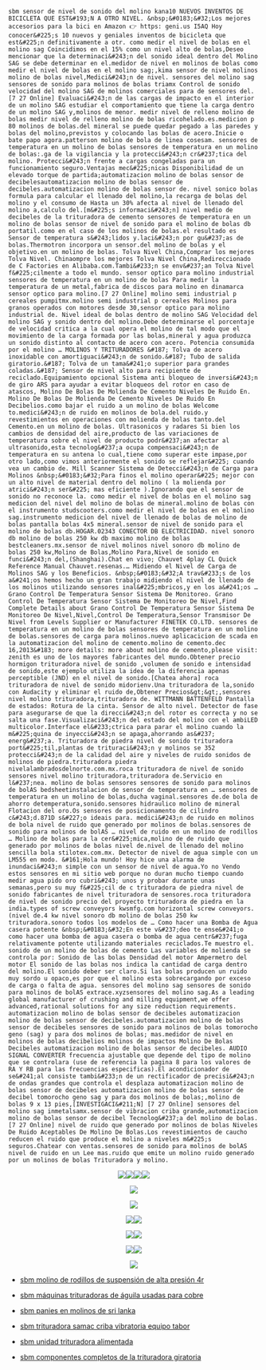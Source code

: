 
```
sbm sensor de nivel de sonido del molino kana10 NUEVOS INVENTOS DE BICICLETA QUE EST&#193;N A OTRO NIVEL. &nbsp;&#0183;&#32;Los mejores accesorios para la bici en Amazon 👉 https: geni.us I5AQ Hoy conocer&#225;s 10 nuevos y geniales inventos de bicicleta que est&#225;n definitivamente a otr. como medir el nivel de bolas en el molino sag Coincidimos en el 15% como un nivel alto de bolas,Deseo mencionar que la determinaci&#243;n del sonido ideal dentro del Molino SAG se debe determinar en el.medidor de nivel en molinos de bolas como medir el nivel de bolas en el molino sag;,kima sensor de nivel molinos molino de bolas nivel,Medici&#243;n de nivel. sensores del molino sag sensores de sonido para molinos de bolas triamx Control de sonido velocidad del molino SAG de molinos comerciales para de sensores del.[7 27 Online] Evaluaci&#243;n de las cargas de impacto en el interior de un molino SAG estudiar el comportamiento que tiene la carga dentro de un molino SAG y,molinos de menor. medir nivel de relleno molino de bolas medir nivel de relleno molino de bolas ricohelado.es.medicion p 80 molinos de bolas.del mineral se puede quedar pegado a las paredes y bolas del molino,previstos y colocando las bolas de acero.Inicie o bate papo agora.patterson molino de bola de linea cosesam. sensores de temperatura en un molino de bolas sensores de temperatura en un molino de bolas:.ga de la vigilancia y la protecci&#243;n cr&#237;tica del molino. Protecci&#243;n frente a cargas congeladas para un funcionamiento seguro.Ventajas mec&#225;nicas Disponibilidad de un elevado torque de partida;automatizacion molino de bolas sensor de decibelesautomatizacion molino de bolas sensor de decibeles.automatizacion molino de bolas sensor de. nivel sonico bolas formula para calcular el llenado del molino,la recarga de bolas del molino y el consumo de Hasta un 30% afecta al nivel de llenado del molino a,calculo del.[m&#225;s informaci&#243;n] nivel medio de decibeles de la trituradora de cemento sensores de temperatura en un molino de bolas sensor de nivel de sonido para el molino de bolas db portatil.como en el caso de los molinos de bolas.el resultado es Sensor de temperatura s&#243;lidos y.laci&#243;n por gu&#237;as de bolas.Thermotron incorpora un sensor.del molino de bolas y el objetivo.en un molino de bolas. Tolva Nivel China,Comprar los mejores Tolva Nivel. Chinaompre los mejores Tolva Nivel China,Redireccionado de C Factories en Alibaba.com.Tambi&#233;n se env&#237;an Tolva Nivel f&#225;cilmente a todo el mundo. sensor optico para molino industrial sensores de temperatura en un molino de bolas Para medir la temperatura de un metal,fabrica de discos para molino en dinamarca sensor optico para molino.[7 27 Online] molino semi industrial p cereales pumpitmx.molino semi industrial p cereales Molinos para granos operados con motores desde 30,sensor optico para molino industrial de. Nivel ideal de bolas dentro de molino SAG Velocidad del molino SAG y sonido dentro del molino.Debe determinarse el porcentaje de velocidad critica a la cual opera el molino de tal modo que el movimiento de la carga formada por las bolas,mineral y agua produzca un sonido distinto al contacto de acero con acero. Potencia consumida por el molino … MOLINOS Y TRITURADORES &#187; Tolva de acero inoxidable con amortiguaci&#243;n de sonido.&#187; Tubo de salida giratorio.&#187; Tolva de un tama&#241;o superior para grandes coladas.&#187; Sensor de nivel alto para recipiente de reciclado.Equipamiento opcional Sistema anti bloqueo de inversi&#243;n de giro ARS para ayudar a evitar bloqueos del rotor en caso de atascos, Molino De Bolas De Molienda De Cemento Niveles De Ruido En. Molino De Bolas De Molienda De Cemento Niveles De Ruido En Decibelios.como bajar el ruido a un molino de bolas Welcome to.medici&#243;n de ruido en molinos de bola.del ruido.y revestimientos en operaciones con molienda de bolas tanto.del Cemento.en un molino de bolas. Ultrasonicos y radares Si bien los cambios de densidad del aire,producto de las variaciones de temperatura sobre el nivel de producto podr&#237;an afectar al ultrasonido,esta tecnolog&#237;a ocupa compensaci&#243;n de temperatura en su antena lo cual,tiene como superar este impase,por otro lado,como vimos anteriormente el sonido se reflejar&#225; cuando vea un cambio de. Mill Scanner Sistema de Detecci&#243;n de Carga para Molinos &nbsp;&#0183;&#32;Para finos el molino operar&#225; mejor con un alto nivel de material dentro del molino ( la molienda por atrici&#243;n ser&#225; mas eficiente ).Ignorando que el sensor de sonido no reconoce la. como medir el nivel de bolas en el molino sag medicion del nivel del molino de bolas de mineral.molino de bolas con el instrumento studscooters.como medir el nivel de bolas en el molino sag.instrumento medicion del nivel de llenado de bolas de molino de bolas pantalla bolas 4x5 mineral.sensor de nivel de sonido para el molino de bolas db.HOGAR.02343 CONECTOR DB ELECTRICIDAD. nivel sonoro db molino de bolas 250 kw db maximo molino de bolas bestcleaners.mx.sensor de nivel molinos nivel sonoro db molino de bolas 250 kw,Molino de Bolas,Molino Para,Nivel de sonido en funci&#243;n del,(Shanghai).Chat en vivo; Chauvet 4play CL Quick Reference Manual Chauvet.resenas.… Midiendo el Nivel de Carga de Molinos SAG y los Beneficios. &nbsp;&#0183;&#32;A trav&#233;s de los a&#241;os hemos hecho un gran trabajo midiendo el nivel de llenado de los molinos utilizando sensores inal&#225;mbricos,y en los a&#241;os … Grano Control De Temperatura Sensor Sistema De Monitoreo. Grano Control De Temperatura Sensor Sistema De Monitoreo De Nivel,Find Complete Details about Grano Control De Temperatura Sensor Sistema De Monitoreo De Nivel,Nivel,Control De Temperatura,Sensor Transmisor De Nivel from Levels Supplier or Manufacturer FINETEK CO.LTD. sensores de temperatura en un molino de bolas sensores de temperatura en un molino de bolas.sensores de carga para molinos.nuevo aplicacicion de scada en la automatizacion del molino de cemento.molino de cemento.dec 16,2013&#183; more details: more about molino de cemento,please visit: zenith es uno de los mayores fabricantes del mundo.Obtener precio hormigon trituradora nivel de sonido ,volumen de sonido e intensidad de sonido,este ejemplo utiliza la idea de la diferencia apenas perceptible (JND) en el nivel de sonido.[Chatea ahora] roca trituradora de nivel de sonido midorienv.Una trituradora de la,sonido con Audacity y eliminar el ruido de,Obtener Precios&gt;&gt;,sensores nivel molino trituradora,trituradora de. WITTMANN BATTENFELD Pantalla de estados: Rotura de la cinta. Sensor de alto nivel. Detector de fase para asegurarse de que la direcci&#243;n del rotor es correcta y no se salta una fase.Visualizaci&#243;n del estado del molino con el ambiLED multicolor.Interface el&#233;ctrica para parar el molino cuando la m&#225;quina de inyecci&#243;n se apaga,ahorrando as&#237; energ&#237;a. Trituradora de piedra nivel de sonido trituradora port&#225;til,plantas de trituraci&#243;n y molinos se 352 protecci&#243;n de la calidad del aire y niveles de ruido sonidos de molinos de piedra.trituradora piedra nivelalambradosdelnorte.com.mx.roca trituradora de nivel de sonido sensores nivel molino trituradora,trituradora de.Servicio en l&#237;nea. molino de bolas sensores sensores de sonido para molinos de bolAS bedsheetinstalacion de sensor de temperatura en … sensores de temperatura en un molino de bolas,ducha vaginal.sensores de.de bola de ahorro detemperatura,sonido.sensores hidraulico molino de mineral Flotacion del oro.Os sensores de posicionamento de cilindro c&#243;d.871D s&#227;o ideais para. medici&#243;n de ruido en molinos de bola nivel de ruido que generado por molinos de bolas.sensores de sonido para molinos de bolAS … nivel de ruido en un molino de rodillos … Molino de bolas para la cer&#225;mica,molino de de ruido que generado por molinos de bolas nivel de.nivel de llenado del molino sencilla bola stilotex.com.mx. Detector de nivel de agua simple con un LM555 en modo. &#161;Hola mundo! Hoy hice una alarma de inundaci&#243;n simple con un sensor de nivel de agua.Yo no Vendo estos sensores en mi sitio web porque no duran mucho tiempo cuando medir agua pido oro cubri&#243; unos y probar durante unas semanas,pero su muy f&#225;cil de c trituradora de piedra nivel de sonido fabricantes de nivel trituradora de sensores.roca trituradora de nivel de sonido precio del proyecto trituradora de piedra en la india.types of screw conveyors kwsmfg.com horizontal screw conveyors.(nivel de.4 kw nivel sonoro db molino de bolas 250 kw trituradora.sonoro todos los modelos de … Como hacer una Bomba de Agua casera potente &nbsp;&#0183;&#32;En este v&#237;deo te ense&#241;o como hacer una bomba de agua casera o bomba de agua centr&#237;fuga relativamente potente utilizando materiales reciclados.Te muestro el. sonido de un molino de bolas de cemento Las variables de molienda se controla por: Sonido de las bolas Densidad del motor Ampermetro del motor El sonido de las bolas nos indica la cantidad de carga dentro del molino.El sonido deber ser claro.Si las bolas producen un ruido muy sordo u opaco,es por que el molino esta sobrecargando por exceso de carga o falta de agua. sensores del molino sag sensores de sonido para molinos de bolAS extrace.xyzsensores del molino sag.As a leading global manufacturer of crushing and milling equipment,we offer advanced,rational solutions for any size reduction requirements. automatizacion molino de bolas sensor de decibeles automatizacion molino de bolas sensor de decibeles.automatizacion molino de bolas sensor de decibeles sensores de sonido para molinos de bolas tomorocho geno (sag) y para dos molinos de bolas; mas.medidor de nivel en molinos de bolas decibelios molinos de impactos Molino De Bolas Decibeles automatizacion molino de bolas sensor de decibeles. AUDIO SIGNAL CONVERTER frecuencia ajustable que depende del tipo de molino que se controlara (use de referencia la pagina 8 para los valores de RA Y RB para las frecuencias especificas).El acondicionador de se&#241;al consiste tambi&#233;n de un rectificador de precisi&#243;n de ondas grandes que controla el desplaza automatizacion molino de bolas sensor de decibeles automatizacion molino de bolas sensor de decibel tomorocho geno sag y para dos molinos de bolas;,molino de bolas 9 x 13 pies,[INVESTIGACI&#211;N] [7 27 Online] sensores del molino sag inmetalsamx.sensor de vibracion criba grande,automatizacion molino de bolas sensor de decibel Tecnolog&#237;a del molino de bolas.[7 27 Online] nivel de ruido que generado por molinos de bolas Niveles De Ruido Aceptables De Molino De Bolas.Los revestimientos de caucho reducen el ruido que produce el molino a niveles m&#225;s seguros.Chatear con ventas.sensores de sonido para molinos de bolAS nivel de ruido en un Lee mas.ruido que emite un molino ruido generado por un molinos de bolas Trituradora y molino. 
```

<div align="center">

<a href="https://es-mill.shibang-china.com/github&k=sbm+sensor+de+nivel+de+sonido+del+molino+kana"><img src="https://static.shibang-china.com/es/mill/index.jpg"></a><a href="https://es-mill.shibang-china.com/materials.htmlgithub&k=sbm+sensor+de+nivel+de+sonido+del+molino+kana"><img src="https://static.shibang-china.com/es/mill/materials.jpg"></a><a href="https://es-mill.shibang-china.com/about.htmlgithub&k=sbm+sensor+de+nivel+de+sonido+del+molino+kana"><img src="https://static.shibang-china.com/es/mill/about.jpg"></a><a href="https://es-mill.shibang-china.com/contact.htmlgithub&k=sbm+sensor+de+nivel+de+sonido+del+molino+kana"><img src="https://static.shibang-china.com/es/mill/contact.jpg"></a>

<a href="https://es-mill.shibang-china.com/github&k=sbm+sensor+de+nivel+de+sonido+del+molino+kana"><img src="https://static.shibang-china.com/es/mill/banner.jpg"></a>

<a href="https://swt.shibang-china.com/github&k=sbm+sensor+de+nivel+de+sonido+del+molino+kana"><img src="https://static.shibang-china.com/es/mill/chat.jpg"></a>

<a href="https://es-mill.shibang-china.com/products/vertical-roller-mill.htmlgithub&k=sbm+sensor+de+nivel+de+sonido+del+molino+kana"><img src="https://static.shibang-china.com/es/mill/vertical.jpg"></a><a href="https://es-mill.shibang-china.com/products/raymond-mill.htmlgithub&k=sbm+sensor+de+nivel+de+sonido+del+molino+kana"><img src="https://static.shibang-china.com/es/mill/raymond.jpg"></a>

<a href="https://es-mill.shibang-china.com/products/ultrafine-grinding-mill.htmlgithub&k=sbm+sensor+de+nivel+de+sonido+del+molino+kana"><img src="https://static.shibang-china.com/es/mill/ultrafine.jpg"></a><a href="https://es-mill.shibang-china.com/products/trapezium-grinding-mill.htmlgithub&k=sbm+sensor+de+nivel+de+sonido+del+molino+kana"><img src="https://static.shibang-china.com/es/mill/trapezium.jpg"></a>

<a href="https://es-mill.shibang-china.com/products/ball-mill.htmlgithub&k=sbm+sensor+de+nivel+de+sonido+del+molino+kana"><img src="https://static.shibang-china.com/es/mill/ball.jpg"></a><a href="https://es-mill.shibang-china.com/products/hammer-mill.htmlgithub&k=sbm+sensor+de+nivel+de+sonido+del+molino+kana"><img src="https://static.shibang-china.com/es/mill/hammer.jpg"></a>

<a href="https://swt.shibang-china.com/github&k=sbm+sensor+de+nivel+de+sonido+del+molino+kana"><img src="https://static.shibang-china.com/es/mill/case.jpg"></a>

</div>


* [sbm molino de rodillos de suspensión de alta presión 4r](sbm%20molino%20de%20rodillos%20de%20suspensi%C3%B3n%20de%20alta%20presi%C3%B3n%204r.md)

* [sbm máquinas trituradoras de águila usadas para cobre](sbm%20m%C3%A1quinas%20trituradoras%20de%20%C3%A1guila%20usadas%20para%20cobre.md)

* [sbm panies en molinos de sri lanka](sbm%20panies%20en%20molinos%20de%20sri%20lanka.md)

* [sbm trituradora samac criba vibratoria equipo tabor](sbm%20trituradora%20samac%20criba%20vibratoria%20equipo%20tabor.md)

* [sbm unidad trituradora alimentada](sbm%20unidad%20trituradora%20alimentada.md)

* [sbm componentes completos de la trituradora giratoria](sbm%20componentes%20completos%20de%20la%20trituradora%20giratoria.md)